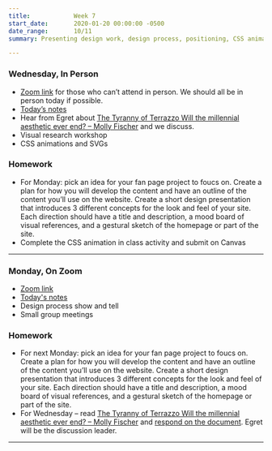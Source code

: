 ```yaml
---
title:            Week 7
start_date:       2020-01-20 00:00:00 -0500
date_range:       10/11
summary: Presenting design work, design process, positioning, CSS animations

---
```


### Wednesday, In Person
- [Zoom link](https://zoom.us/j/7047994536?pwd=RThBZ0oyWHd5M2RZcmFNQUVwUFJHUT09) for those who can&rsquo;t attend in person. We should all be in person today if possible.
- [Today&rsquo;s notes](https://paper.dropbox.com/doc/Penn-Week-7b-Visual-Research-Workshop-CSS-Animations--BUIYZpTjZCrIaU3Vf~8BU8YxAQ-xRXF6faRzvwvliUklIin9)
- Hear from Egret about [The Tyranny of Terrazzo Will the millennial aesthetic ever end? – Molly Fischer](https://www.e-flux.com/journal/10/61362/in-defense-of-the-poor-image/) and we discuss.
- Visual research workshop
- CSS animations and SVGs

### Homework
- For  Monday: pick an idea for your fan page project to foucs on. Create a plan for how you will develop the content and have an outline of the content you&rsquo;ll use on the website. Create a short design presentation that introduces 3 different concepts for the look and feel of your site. Each direction should have a title and description, a mood board of visual references, and a gestural sketch of the homepage or part of the site. 
- Complete the CSS animation in class activity and submit on Canvas


---

### Monday, On Zoom

- [Zoom link](https://zoom.us/j/7047994536?pwd=RThBZ0oyWHd5M2RZcmFNQUVwUFJHUT09) 
- [Today's notes](https://paper.dropbox.com/doc/Penn-Week-7a-Design-Process--BUGDSB8YfnZGizCR0VlEU~AgAQ-4zcp3rc6wu7exJHwG27Ri)
- Design process show and tell
- Small group meetings


### Homework

- For next Monday: pick an idea for your fan page project to foucs on. Create a plan for how you will develop the content and have an outline of the content you&rsquo;ll use on the website. Create a short design presentation that introduces 3 different concepts for the look and feel of your site. Each direction should have a title and description, a mood board of visual references, and a gestural sketch of the homepage or part of the site.  
- For Wednesday – read [The Tyranny of Terrazzo Will the millennial aesthetic ever end? – Molly Fischer](https://www.thecut.com/2020/03/will-the-millennial-aesthetic-ever-end.html) and [respond on the document](https://paper.dropbox.com/doc/Penn-Art-of-Web-F21-Reading-Reflections--BTnHYPjTk_pbD8IK7pD8MPImAQ-DPFsc5O6umbnRZ94cZyFY). Egret will be the discussion leader.

---
